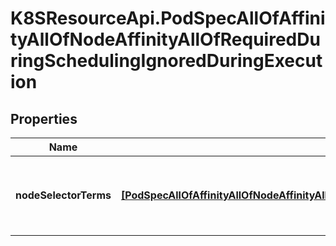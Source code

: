 # K8SResourceApi.PodSpecAllOfAffinityAllOfNodeAffinityAllOfRequiredDuringSchedulingIgnoredDuringExecution

## Properties

Name | Type | Description | Notes
------------ | ------------- | ------------- | -------------
**nodeSelectorTerms** | [**[PodSpecAllOfAffinityAllOfNodeAffinityAllOfRequiredDuringSchedulingIgnoredDuringExecutionAllOfNodeSelectorTermsInner]**](PodSpecAllOfAffinityAllOfNodeAffinityAllOfRequiredDuringSchedulingIgnoredDuringExecutionAllOfNodeSelectorTermsInner.md) | Required. A list of node selector terms. The terms are ORed. | 


